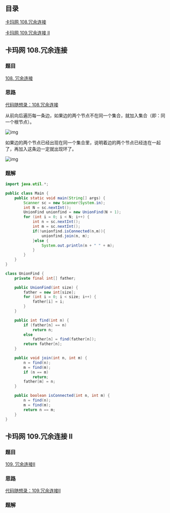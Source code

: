 ## 目录

[卡玛网 108.冗余连接](#1)

[卡玛网 109.冗余连接 Ⅱ](#2)



## 卡玛网 108.冗余连接<a id=1></a>

### 题目

[108. 冗余连接](https://kamacoder.com/problempage.php?pid=1181)



### 思路

[代码随想录：108.冗余连接](https://www.programmercarl.com/kamacoder/0108.冗余连接.html)

从前向后遍历每一条边，如果边的两个节点不在同一个集合，就加入集合（即：同一个根节点）。

![img](https://code-thinking-1253855093.file.myqcloud.com/pics/20230604104720.png)

如果边的两个节点已经出现在同一个集合里，说明着边的两个节点已经连在一起了，再加入这条边一定就出现环了。

![img](https://code-thinking-1253855093.file.myqcloud.com/pics/20230604104330.png)



### 题解

```java
import java.util.*;

public class Main {
    public static void main(String[] args) {
        Scanner sc = new Scanner(System.in);
        int N = sc.nextInt();
        UnionFind unionfind = new UnionFind(N + 1);
        for (int i = 0; i < N; i++) {
            int n = sc.nextInt();
            int m = sc.nextInt();
            if(!unionfind.isConnected(n,m)){
                unionfind.join(n, m);
            }else {
                System.out.println(n + " " + m);
            }
        }
    }
}

class UnionFind {
    private final int[] father;

    public UnionFind(int size) {
        father = new int[size];
        for (int i = 0; i < size; i++) {
            father[i] = i;
        }
    }

    public int find(int n) {
        if (father[n] == n)
            return n;
        else
            father[n] = find(father[n]);
        return father[n];
    }

    public void join(int n, int m) {
        n = find(n);
        m = find(m);
        if (n == m)
            return;
        father[m] = n;
    }

    public boolean isConnected(int n, int m) {
        n = find(n);
        m = find(m);
        return n == m;
    }
}
```



## 卡玛网 109.冗余连接 Ⅱ<a id=2></a>

### 题目

[109. 冗余连接II](https://kamacoder.com/problempage.php?pid=1182)



### 思路

[代码随想录：109.冗余连接II](https://www.programmercarl.com/kamacoder/0109.冗余连接II.html)



### 题解

```java

```

